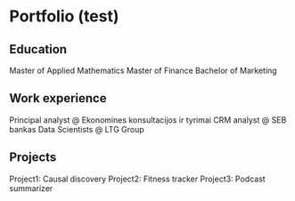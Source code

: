 # Portfolio (test)

## Education
Master of Applied Mathematics
Master of Finance
Bachelor of Marketing

## Work experience
Principal analyst @ Ekonomines konsultacijos ir tyrimai
CRM analyst @ SEB bankas
Data Scientists @ LTG Group

## Projects
Project1: Causal discovery
Project2: Fitness tracker
Project3: Podcast summarizer
